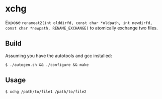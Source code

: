 xchg
===========

Expose `renameat2(int olddirfd, const char *oldpath, int
newdirfd, const char *newpath, RENAME_EXCHANGE)` to atomically
exchange two files.

## Build

Assuming you have the autotools and gcc installed:

```console
$ ./autogen.sh && ./configure && make
```

## Usage

```console
$ xchg /path/to/file1 /path/to/file2
```
